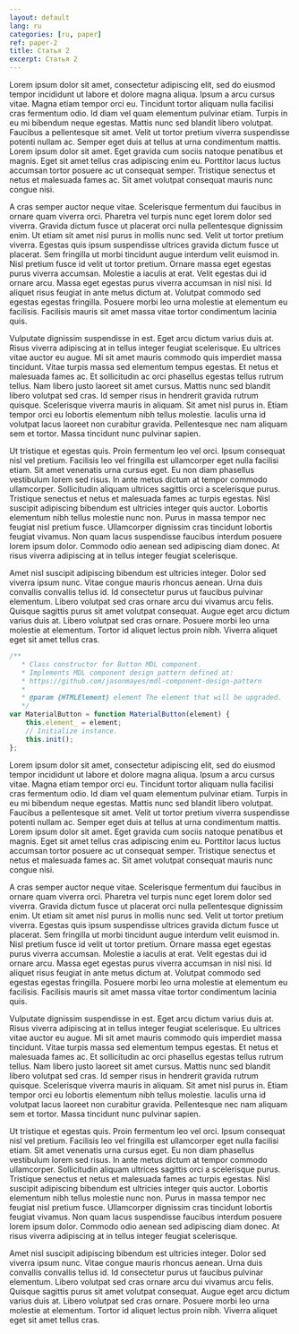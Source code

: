 ```yaml
---
layout: default
lang: ru
categories: [ru, paper]
ref: paper-2
title: Статья 2
excerpt: Статья 2
---
```


Lorem ipsum dolor sit amet, consectetur adipiscing elit, sed do eiusmod tempor incididunt ut labore et dolore magna aliqua. Ipsum a arcu cursus vitae. Magna etiam tempor orci eu. Tincidunt tortor aliquam nulla facilisi cras fermentum odio. Id diam vel quam elementum pulvinar etiam. Turpis in eu mi bibendum neque egestas. Mattis nunc sed blandit libero volutpat. Faucibus a pellentesque sit amet. Velit ut tortor pretium viverra suspendisse potenti nullam ac. Semper eget duis at tellus at urna condimentum mattis. Lorem ipsum dolor sit amet. Eget gravida cum sociis natoque penatibus et magnis. Eget sit amet tellus cras adipiscing enim eu. Porttitor lacus luctus accumsan tortor posuere ac ut consequat semper. Tristique senectus et netus et malesuada fames ac. Sit amet volutpat consequat mauris nunc congue nisi.

A cras semper auctor neque vitae. Scelerisque fermentum dui faucibus in ornare quam viverra orci. Pharetra vel turpis nunc eget lorem dolor sed viverra. Gravida dictum fusce ut placerat orci nulla pellentesque dignissim enim. Ut etiam sit amet nisl purus in mollis nunc sed. Velit ut tortor pretium viverra. Egestas quis ipsum suspendisse ultrices gravida dictum fusce ut placerat. Sem fringilla ut morbi tincidunt augue interdum velit euismod in. Nisl pretium fusce id velit ut tortor pretium. Ornare massa eget egestas purus viverra accumsan. Molestie a iaculis at erat. Velit egestas dui id ornare arcu. Massa eget egestas purus viverra accumsan in nisl nisi. Id aliquet risus feugiat in ante metus dictum at. Volutpat commodo sed egestas egestas fringilla. Posuere morbi leo urna molestie at elementum eu facilisis. Facilisis mauris sit amet massa vitae tortor condimentum lacinia quis.

Vulputate dignissim suspendisse in est. Eget arcu dictum varius duis at. Risus viverra adipiscing at in tellus integer feugiat scelerisque. Eu ultrices vitae auctor eu augue. Mi sit amet mauris commodo quis imperdiet massa tincidunt. Vitae turpis massa sed elementum tempus egestas. Et netus et malesuada fames ac. Et sollicitudin ac orci phasellus egestas tellus rutrum tellus. Nam libero justo laoreet sit amet cursus. Mattis nunc sed blandit libero volutpat sed cras. Id semper risus in hendrerit gravida rutrum quisque. Scelerisque viverra mauris in aliquam. Sit amet nisl purus in. Etiam tempor orci eu lobortis elementum nibh tellus molestie. Iaculis urna id volutpat lacus laoreet non curabitur gravida. Pellentesque nec nam aliquam sem et tortor. Massa tincidunt nunc pulvinar sapien.

Ut tristique et egestas quis. Proin fermentum leo vel orci. Ipsum consequat nisl vel pretium. Facilisis leo vel fringilla est ullamcorper eget nulla facilisi etiam. Sit amet venenatis urna cursus eget. Eu non diam phasellus vestibulum lorem sed risus. In ante metus dictum at tempor commodo ullamcorper. Sollicitudin aliquam ultrices sagittis orci a scelerisque purus. Tristique senectus et netus et malesuada fames ac turpis egestas. Nisl suscipit adipiscing bibendum est ultricies integer quis auctor. Lobortis elementum nibh tellus molestie nunc non. Purus in massa tempor nec feugiat nisl pretium fusce. Ullamcorper dignissim cras tincidunt lobortis feugiat vivamus. Non quam lacus suspendisse faucibus interdum posuere lorem ipsum dolor. Commodo odio aenean sed adipiscing diam donec. At risus viverra adipiscing at in tellus integer feugiat scelerisque.

Amet nisl suscipit adipiscing bibendum est ultricies integer. Dolor sed viverra ipsum nunc. Vitae congue mauris rhoncus aenean. Urna duis convallis convallis tellus id. Id consectetur purus ut faucibus pulvinar elementum. Libero volutpat sed cras ornare arcu dui vivamus arcu felis. Quisque sagittis purus sit amet volutpat consequat. Augue eget arcu dictum varius duis at. Libero volutpat sed cras ornare. Posuere morbi leo urna molestie at elementum. Tortor id aliquet lectus proin nibh. Viverra aliquet eget sit amet tellus cras.

```javascript
/**
   * Class constructor for Button MDL component.
   * Implements MDL component design pattern defined at:
   * https://github.com/jasonmayes/mdl-component-design-pattern
   *
   * @param {HTMLElement} element The element that will be upgraded.
   */
var MaterialButton = function MaterialButton(element) {
    this.element_ = element;
    // Initialize instance.
    this.init();
};
```

Lorem ipsum dolor sit amet, consectetur adipiscing elit, sed do eiusmod tempor incididunt ut labore et dolore magna aliqua. Ipsum a arcu cursus vitae. Magna etiam tempor orci eu. Tincidunt tortor aliquam nulla facilisi cras fermentum odio. Id diam vel quam elementum pulvinar etiam. Turpis in eu mi bibendum neque egestas. Mattis nunc sed blandit libero volutpat. Faucibus a pellentesque sit amet. Velit ut tortor pretium viverra suspendisse potenti nullam ac. Semper eget duis at tellus at urna condimentum mattis. Lorem ipsum dolor sit amet. Eget gravida cum sociis natoque penatibus et magnis. Eget sit amet tellus cras adipiscing enim eu. Porttitor lacus luctus accumsan tortor posuere ac ut consequat semper. Tristique senectus et netus et malesuada fames ac. Sit amet volutpat consequat mauris nunc congue nisi.

A cras semper auctor neque vitae. Scelerisque fermentum dui faucibus in ornare quam viverra orci. Pharetra vel turpis nunc eget lorem dolor sed viverra. Gravida dictum fusce ut placerat orci nulla pellentesque dignissim enim. Ut etiam sit amet nisl purus in mollis nunc sed. Velit ut tortor pretium viverra. Egestas quis ipsum suspendisse ultrices gravida dictum fusce ut placerat. Sem fringilla ut morbi tincidunt augue interdum velit euismod in. Nisl pretium fusce id velit ut tortor pretium. Ornare massa eget egestas purus viverra accumsan. Molestie a iaculis at erat. Velit egestas dui id ornare arcu. Massa eget egestas purus viverra accumsan in nisl nisi. Id aliquet risus feugiat in ante metus dictum at. Volutpat commodo sed egestas egestas fringilla. Posuere morbi leo urna molestie at elementum eu facilisis. Facilisis mauris sit amet massa vitae tortor condimentum lacinia quis.

Vulputate dignissim suspendisse in est. Eget arcu dictum varius duis at. Risus viverra adipiscing at in tellus integer feugiat scelerisque. Eu ultrices vitae auctor eu augue. Mi sit amet mauris commodo quis imperdiet massa tincidunt. Vitae turpis massa sed elementum tempus egestas. Et netus et malesuada fames ac. Et sollicitudin ac orci phasellus egestas tellus rutrum tellus. Nam libero justo laoreet sit amet cursus. Mattis nunc sed blandit libero volutpat sed cras. Id semper risus in hendrerit gravida rutrum quisque. Scelerisque viverra mauris in aliquam. Sit amet nisl purus in. Etiam tempor orci eu lobortis elementum nibh tellus molestie. Iaculis urna id volutpat lacus laoreet non curabitur gravida. Pellentesque nec nam aliquam sem et tortor. Massa tincidunt nunc pulvinar sapien.

Ut tristique et egestas quis. Proin fermentum leo vel orci. Ipsum consequat nisl vel pretium. Facilisis leo vel fringilla est ullamcorper eget nulla facilisi etiam. Sit amet venenatis urna cursus eget. Eu non diam phasellus vestibulum lorem sed risus. In ante metus dictum at tempor commodo ullamcorper. Sollicitudin aliquam ultrices sagittis orci a scelerisque purus. Tristique senectus et netus et malesuada fames ac turpis egestas. Nisl suscipit adipiscing bibendum est ultricies integer quis auctor. Lobortis elementum nibh tellus molestie nunc non. Purus in massa tempor nec feugiat nisl pretium fusce. Ullamcorper dignissim cras tincidunt lobortis feugiat vivamus. Non quam lacus suspendisse faucibus interdum posuere lorem ipsum dolor. Commodo odio aenean sed adipiscing diam donec. At risus viverra adipiscing at in tellus integer feugiat scelerisque.

Amet nisl suscipit adipiscing bibendum est ultricies integer. Dolor sed viverra ipsum nunc. Vitae congue mauris rhoncus aenean. Urna duis convallis convallis tellus id. Id consectetur purus ut faucibus pulvinar elementum. Libero volutpat sed cras ornare arcu dui vivamus arcu felis. Quisque sagittis purus sit amet volutpat consequat. Augue eget arcu dictum varius duis at. Libero volutpat sed cras ornare. Posuere morbi leo urna molestie at elementum. Tortor id aliquet lectus proin nibh. Viverra aliquet eget sit amet tellus cras.